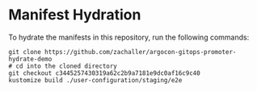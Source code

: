 # Manifest Hydration

To hydrate the manifests in this repository, run the following commands:

```shell
git clone https://github.com/zachaller/argocon-gitops-promoter-hydrate-demo
# cd into the cloned directory
git checkout c3445257430319a62c2b9a7181e9dc0af16c9c40
kustomize build ./user-configuration/staging/e2e
```
